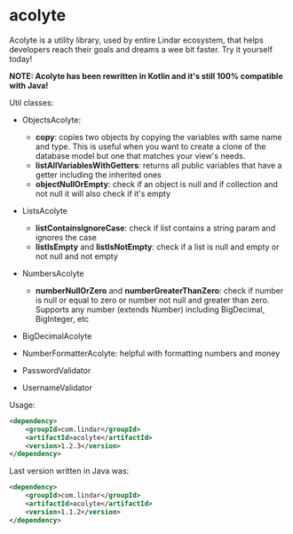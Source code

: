 # acolyte
Acolyte is a utility library, used by entire Lindar ecosystem, that helps developers reach their goals and dreams a wee bit faster. Try it yourself today!

**NOTE: Acolyte has been rewritten in Kotlin and it's still 100% compatible with Java!**

Util classes: 

- ObjectsAcolyte: 
    - **copy**: copies two objects by copying the variables with same name and type. This is useful when you want to create a clone of the database model but one that matches your view's needs.
    - **listAllVariablesWithGetters**: returns all public variables that have a getter including the inherited ones
    - **objectNullOrEmpty**: check if an object is null and if collection and not null it will also check if it's empty
    
- ListsAcolyte    
    - **listContainsIgnoreCase**: check if list contains a string param and ignores the case
    - **listIsEmpty** and **listIsNotEmpty**: check if a list is null and empty or not null and not empty
    
- NumbersAcolyte
    - **numberNullOrZero** and **numberGreaterThanZero**: check if number is null or equal to zero or number not null and greater than zero. Supports any number (extends Number) including BigDecimal, BigInteger, etc

- BigDecimalAcolyte
- NumberFormatterAcolyte: helpful with formatting numbers and money
- PasswordValidator
- UsernameValidator

Usage: 

```xml
<dependency>
    <groupId>com.lindar</groupId>
    <artifactId>acolyte</artifactId>
    <version>1.2.3</version>
</dependency>
```

Last version written in Java was: 

```xml
<dependency>
    <groupId>com.lindar</groupId>
    <artifactId>acolyte</artifactId>
    <version>1.1.2</version>
</dependency>
```
